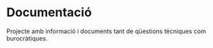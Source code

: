 # Documentació

Projecte amb informació i documents tant de qüestions tècniques com burocràtiques.

